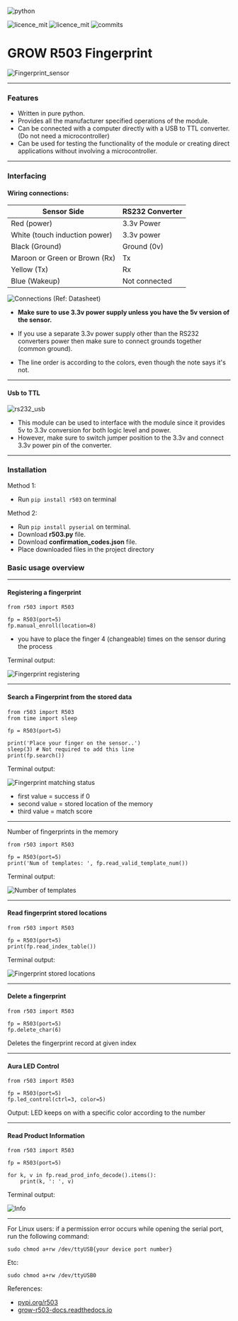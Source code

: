 ![python](https://img.shields.io/badge/Python-3776AB.svg?style=for-the-badge&logo=Python&logoColor=white)

![licence_mit](https://img.shields.io/badge/python-3.6+-blue)
![licence_mit](https://img.shields.io/badge/licence-MIT-orange)
![commits](https://img.shields.io/github/last-commit/rshcs/Grow-R503-Finger-Print)


# GROW R503 Fingerprint 

![Fingerprint_sensor](https://i.ibb.co/Z2rnD0K/seonsor.jpg)

---

### Features

* Written in pure python.
* Provides all the manufacturer specified operations of the module.
* Can be connected with a computer directly with a USB to TTL converter. (Do not need a microcontroller)
* Can be used for testing the functionality of the module or creating direct applications without involving a microcontroller.

---

### Interfacing
#### Wiring connections:

|Sensor Side|RS232 Converter|
|---|---|
|Red (power)|3.3v Power|
|White (touch induction power)|3.3v power|
|Black (Ground)|Ground (0v)|
|Maroon or Green or Brown (Rx)|Tx|
|Yellow  (Tx)|Rx|
|Blue (Wakeup)|Not connected|

![Connections](https://i.ibb.co/SyXvZ2G/connections.png)
(Ref: Datasheet)

* **Make sure to use 3.3v power supply unless you have the 5v version of the sensor.**

* If you use a separate 3.3v power supply other than the RS232 converters power then make sure to connect grounds together (common ground).

* The line order is according to the colors, even though the note says it's not.

--- 

#### Usb to TTL
![rs232_usb](https://i.ibb.co/nmkbvb3/usb-to-rs232.png)
* This module can be used to interface with the module since it provides 5v to 3.3v conversion for both logic level and power.
* However, make sure to switch jumper position to the 3.3v and connect 3.3v power pin of the converter.

---

### Installation

Method 1: 
* Run `pip install r503` on terminal 

Method 2:
* Run `pip install pyserial` on terminal.
* Download **r503.py** file.
* Download **confirmation_codes.json** file.
* Place downloaded files in the project directory

### Basic usage overview

---
#### Registering a fingerprint

    from r503 import R503

    fp = R503(port=5)
    fp.manual_enroll(location=8)

* you have to place the finger 4 (changeable) times on the sensor during the process

Terminal output:

![Fingerprint registering](https://i.ibb.co/ssRx1hG/fingerprint-registering.png)

---

#### Search a Fingerprint from the stored data

    from r503 import R503
    from time import sleep
    
    fp = R503(port=5)
    
    print('Place your finger on the sensor..')
    sleep(3) # Not required to add this line
    print(fp.search())

Terminal output:

![Fingerprint matching status](https://i.ibb.co/y8z0Gdf/fp-location.png)

* first value = success if 0
* second value = stored location of the memory
* third value = match score

---

Number of fingerprints in the memory

    from r503 import R503
    
    fp = R503(port=5)
    print('Num of templates: ', fp.read_valid_template_num())

Terminal output:

![Number of templates](https://i.ibb.co/wsRSQg8/num-of-temps.png)

---
#### Read fingerprint stored locations

    from r503 import R503
    
    fp = R503(port=5)
    print(fp.read_index_table())

Terminal output:

![Fingerprint stored locations](https://i.ibb.co/drXhRRB/temp-locations.png)

---
#### Delete a fingerprint

    from r503 import R503
    
    fp = R503(port=5)
    fp.delete_char(6)

Deletes the fingerprint record at given index

---

#### Aura LED Control

    from r503 import R503
    
    fp = R503(port=5)
    fp.led_control(ctrl=3, color=5)

Output: LED keeps on with a specific color according to the number

---
#### Read Product Information

    from r503 import R503
    
    fp = R503(port=5)

    for k, v in fp.read_prod_info_decode().items():
        print(k, ': ', v)

Terminal output:

![Info](https://i.ibb.co/3WjyGnP/info.png)

---

For Linux users: if a permission error occurs while opening the serial port, run the following command:

`sudo chmod a+rw /dev/ttyUSB{your device port number}`

Etc:

`sudo chmod a+rw /dev/ttyUSB0`

References:

- [pypi.org/r503](https://pypi.org/project/r503/)
- [grow-r503-docs.readthedocs.io](https://grow-r503-docs.readthedocs.io/en/latest/r503.html)

